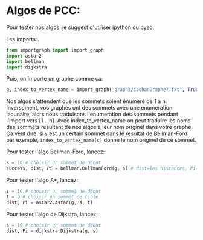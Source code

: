 # Algos de PCC:


Pour tester nos algos, je suggest d'utiliser ipython ou pyzo.

Les imports:
```python
from importgraph import import_graph
import astar2
import bellman
import dijkstra
```


Puis, on importe un graphe comme ça:
```python
g, index_to_vertex_name = import_graph("graphs/CachanGraphe7.txt", True)
```

Nos algos s'attendent que les sommets soient énumeré de 1 à n. Inversement, vos 
graphes ont des sommets avec une enumeration lacunaire, alors nous traduisons 
l'enumeration des sommets pendant l'import vers [1 .. n]. 
Avec index_to_vertex_name on peut traduire les noms des sommets resultant de 
nos algos à leur nom originel dans votre graphe. Ça veut dire, si `s` est un 
certain sommet dans le resultat de Bellman-Ford par exemple, 
`index_to_vertex_name[s]` donne le nom originel de ce sommet.


Pour tester l'algo Bellman-Ford, lancez:
```python
s = 10 # choisir un sommet de début
success, dist, Pi = bellman.BellmanFord(g, s) # dist=les distances, Pi=les prédecesseurs
```

Pour tester l'algo A*, lancez:
```python
s = 10 # choisir un sommet de début
t = 0 # choisir un sommet de cible
dist, Pi = astar2.Astar(g, s, t)
```


Pour tester l'algo de Dijkstra, lancez:
```python
s = 10 # choisir un sommet de début
dist, Pi = dijkstra.Dijkstra(g, s)
```

